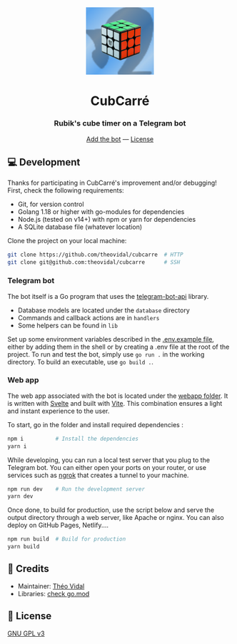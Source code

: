 <div align="center">
    <img src="webapp/public/cubcarre.png" alt="CubCarré logo" width="30%">
    <h1>CubCarré</h1>
    <h3>Rubik's cube timer on a Telegram bot</h3>
    <a href="https://t.me/cubcarre_bot">Add the bot</a> — <a href="./LICENSE">License</a>
</div>

## 💻 Development

Thanks for participating in CubCarré's improvement and/or debugging! First, check the following requirements:

- Git, for version control
- Golang 1.18 or higher with go-modules for dependencies
- Node.js (tested on v14+) with npm or yarn for dependencies
- A SQLite database file (whatever location)

Clone the project on your local machine:

```bash
git clone https://github.com/theovidal/cubcarre  # HTTP
git clone git@github.com:theovidal/cubcarre      # SSH
```

### Telegram bot

The bot itself is a Go program that uses the [telegram-bot-api](https://github.com/go-telegram-bot-api/telegram-bot-api) library.

- Database models are located under the `database` directory
- Commands and callback actions are in `handlers`
- Some helpers can be found in `lib`

Set up some environment variables described in the [.env.example file](./.env.example), either by adding them in the shell or by creating a .env file at the root of the project. To run and test the bot, simply use `go run .` in the working directory. To build an executable, use `go build .`.

### Web app

The web app associated with the bot is located under the [webapp folder](./webapp). It is written with [Svelte](https://svelte.dev) and built with [Vite](https://vitejs.dev). This combination ensures a light and instant experience to the user.

To start, go in the folder and install required dependencies :

```bash
npm i          # Install the dependencies
yarn i
```

While developing, you can run a local test server that you plug to the Telegram bot. You can either open your ports on your router, or use services such as [ngrok](https://ngrok.com/) that creates a tunnel to your machine.

```bash
npm run dev    # Run the development server
yarn dev
```

Once done, to build for production, use the script below and serve the output directory through a web server, like Apache or nginx. You can also deploy on GitHub Pages, Netlify....

```bash
npm run build  # Build for production
yarn build
```

## 📜 Credits

- Maintainer: [Théo Vidal](https://github.com/theovidal)
- Libraries: [check go.mod](./go.mod)

## 🔐 License

[GNU GPL v3](./LICENSE)
